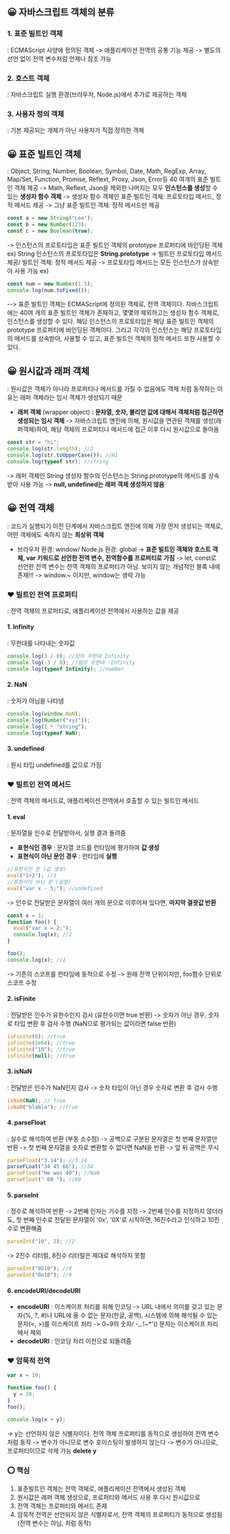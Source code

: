 ## 😀 자바스크립트 객체의 분류

### 1. 표준 빌트인 객체

: ECMAScript 사양에 정의된 객체
-> 애플리케이션 전역의 공통 기능 제공
-> 별도의 선언 없이 전역 변수처럼 언제나 참조 가능

### 2. 호스트 객체

: 자바스크립트 실행 환경(브라우저, Node.js)에서 추가로 제공하는 객체

### 3. 사용자 정의 객체

: 기본 제공되는 개체가 아닌 사용자가 직접 정의한 객체

## 😀 표준 빌트인 객체

: Object, String, Number, Boolean, Symbol, Date, Math, RegExp, Array, Map/Set, Function, Promise, Reflext, Proxy, Json, Error등 40 여개의 표준 빌트인 객체 제공
-> Math, Reflext, Json을 제외한 나머지는 모두 **인스턴스를 생성**할 수 있는 **생성자 함수 객체**
-> 생성자 함수 객체인 표준 빌트인 객체: 프로토타입 메서드, 정적 메서드 제공
-> 그냥 표준 빌트인 객체: 정적 메서드만 제공

```js
const a = new String("Lee");
const b = new Number(123);
const c = new Boolean(true);
```

-> 인스턴스의 프로토타입은 표준 빌트인 객체의 prototype 프로퍼티에 바인딩된 객체
ex) String 인스턴스의 프로토타입은 **String.prototype**
-> 빌트인 프로토타입 메서드 제공/ 빌트인 객체: 정적 메서드 제공
-> 프로토타입 메서드는 모든 인스턴스가 상속받아 사용 가능
ex)

```js
const num = new Number(1.5);
console.log(num.toFixed());
```

--> 표준 빌트인 객체는 ECMAScript에 정의된 객체로, 전역 객체이다. 자바스크립트에는 40여 개의 표준 빌트인 객체가 존재하고, 몇몇의 제외하고는 생성자 함수 객체로, 인스턴스를 생성할 수 있다. 해당 인스턴스의 프로토타입은 해당 표준 빌트인 객체의 prototype 프로퍼티에 바인딩된 객체이다. 그리고 각각의 인스턴스는 해당 프로토타입의 메서드를 상속받아, 사용할 수 있고, 표준 빌트인 객체의 정적 메서드 또한 사용할 수 있다.

## 😀 원시값과 래퍼 객체

: 원시값은 객체가 아니라 프로퍼티나 메서드를 가질 수 없음에도 객체 처럼 동작하는 이유는 래퍼 객체라는 임시 객체가 생성되기 때문

- **래퍼 객체** (wrapper object)
  **: 문자열, 숫자, 불리언 값에 대해서 객체처럼 접근하면 생성되는 임시 객체**
  -> 자바스크립트 엔진에 의해, 원시값을 연관된 객체를 생성(래퍼객체)하여, 해당 객체의 프로퍼티나 메서드에 접근 이후 다시 원시값으로 돌아옴

```js
const str = "hi";
console.log(str.length); //2
console.log(str.toUpperCase()); //HI
console.log(typeof str); //string
```

-> 래퍼 객체인 String 생성자 함수의 인스턴스는 String.prototype의 메서드를 상속받아 사용 가능
-> **null, undefined는 래퍼 객체 생성하지 않음**

## 😀 전역 객체

: 코드가 실행되기 이전 단계에서 자바스크립트 엔진에 의해 가장 먼저 생성되는 객체로, 어떤 객체에도 속하지 않는 **최상위 객체**

- 브라우저 환경: window/ Node.js 환경: global
  -> **표준 빌트인 객체와 호스트 객체, var 키워드로 선언한 전역 변수, 전역함수를 프로퍼티로 가짐**
  -> let, const로 선언한 전역 변수는 전역 객체의 프로퍼티가 아님. 보이지 않는 개념적인 블록 내에 존재!!!
  -> window.~ 이지만, window는 생략 가능

### ❤️ 빌트인 전역 프로퍼티

: 전역 객체의 프로퍼티로, 애플리케이션 전역에서 사용하는 값을 제공

#### 1. Infinity

: 무한대를 나타내는 숫자값

```js
console.log(3 / 0); //양의 무한대 Infinity
console.log(-3 / 0); //음의 무한대 -Infinity
console.log(typeof Infinity); //number
```

#### 2. NaN

: 숫자가 아님을 나타냄

```js
console.log(window.NaN);
console.log(Number("xyz"));
console.log(1 * "string");
console.log(typeof NaN);
```

#### 3. undefined

: 원시 타입 undefined를 값으로 가짐

### ❤️ 빌트인 전역 메서드

: 전역 객체의 메서드로, 애플리케이션 전역에서 호출할 수 있는 빌트인 메서드

#### 1. eval

: 문자열을 인수로 전달받아서, 실행 결과 돌려줌

- **표현식인 경우**
  : 문자열 코드를 런타임에 평가하여 **값 생성**
- **표현식이 아닌 문인 경우**
  : 런타임에 **실행**

```js
//표현식인 문 (값 생성)
eval("1+2"); //3
//표현식이 아닌 문 (실행)
eval("var x - 5;"); //undefined
```

-> 인수로 전달받은 문자열이 여러 개의 문으로 이루어져 있다면, **마지막 결괏값 반환**

```js
const x = 1;
function foo() {
  eval("var x = 2;");
  console.log(x); //2
}

foo();
console.log(x); //1
```

-> 기존의 스코프를 런타임에 동적으로 수정
-> 원래 전역 단위이지만, foo함수 단위로 스코프 수정

#### 2. isFinite

: 전달받은 인수가 유한수인지 검사 (유한수이면 true 반환)
-> 숫자가 아닌 경우, 숫자로 타입 변환 후 검사 수행 (NaN으로 평가되는 값이라면 false 반환)

```js
isFinite(0); //true
isFinite(2e64); //true
isFinite("10"); //true
isFinite(null); //true
```

#### 3. isNaN

: 전달받은 인수가 NaN인지 검사
-> 숫자 타입이 아닌 경우 숫자로 변환 후 검사 수행

```js
isNaN(NaN); // true
isNaN("blabla"); //true
```

#### 4. parseFloat

: 실수로 해석하여 반환 (부동 소수점)
-> 공백으로 구분된 문자열은 첫 번째 문자열만 반환
-> 첫 번째 문자열을 숫자로 변환할 수 없다면 NaN을 반환
-> 앞 뒤 공백은 무시

```js
parseFloat("3.14"); //3.14
parseFLoat("34 45 66"); //34
parseFloat("He was 40"); //NaN
parseFloat(" 60 "); //60
```

#### 5. parseInt

: 정수로 해석하여 반환
-> 2번째 인자는 기수를 지정
-> 2번째 인수를 지정하지 않더라도, 첫 번째 인수로 전달된 문자열이 '0x', '0X'로 시작하면, 16진수라고 인식하고 10진수로 변환해줌

```js
parseInt("10", 2); //2
```

-> 2진수 리터럴, 8진수 리터럴은 제대로 해석하지 못함

```js
parseInt("0b10"); //0
parseInt("0o10"); //0
```

#### 6. encodeURI/decodeURI

- **encodeURI**
  : 이스케이프 처리를 위해 인코딩
  -> URL 내에서 의미를 갖고 있는 문자(%, ?, #)나 URL에 올 수 없는 문자(한글, 공백), 시스템에 의해 해석될 수 있는 문자(<, >)를 이스케이프 처리
  -> 0~9의 숫자/ -\_.!~\*'() 문자는 이스케이프 처리에서 제외
- **decodeURI**
  : 인코딩 처리 이전으로 되돌려줌

### ❤️ 암묵적 전역

```js
var x = 10;

function foo() {
  y = 20;
}
foo();

console.log(x + y);
```

-> y는 선언하지 않은 식별자이다. 전역 객체 프로퍼티를 동적으로 생성하여 전역 변수 처럼 동작
-> 변수가 아니므로 변수 호이스팅이 발생하지 않는다
-> 변수가 아니므로, 프로퍼티이므로 삭제 가능
**delete y**

### ⭕ 핵심

1. 표준빌트인 객체는 전역 객체로, 애플리케이션 전역에서 생성된 객체
2. 원시값은 래퍼 객체 생성으로, 프로퍼티와 메서드 사용 후 다시 원시값으로
3. 전역 객체는 프로퍼티와 메서드 존재
4. 암묵적 전역은 선언되지 않은 식별자로서, 전역 객체의 프로퍼티가 동적으로 생성됨 (전역 변수는 아님, 처럼 동작)
